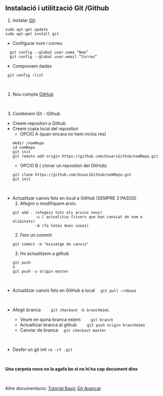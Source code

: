 ## Instalació i utilització Git /Github


1.  Instalar [Git](https://git-scm.com/book/es/v1/Empezando-Instalando-Git):
```
sudo apt-get update
sudo apt-get install git
```

  * Configurar nom i correu 
```
  git config --global user.name “Nom”
  git config --global user.email “Correu”
```
  * Comprovem dades
```
 git config –list
```
<br>


2. Nou compte [GitHub](https://github.com) 

<br>

3. Combinem Git - Github
* Creem repositori a Github
* Creem copia local del repositori
	* OPCIO A (quan encara no hem inclos res) 
	```
	mkdir /nomRepo
	cd nomRepo
	git init 
	git remote add origin https://github.com/UsuariGithub/nomRepo.git
	```
	* OPCIO B ( clonar un repositori del GitHub)
	```
	git clone https://github.com/UsuariGithub/nomRepo.git
	git init 
	```
	
<br>

* Actualitzar canvis fets en local a GitHub (SEMPRE 3 PASOS)
    1. Afegim o modifiquem arxiu
    ```
    git add . (afegeix tots els arxius nous)
              -u ( actualitza fitxers que han canviat de nom o eliminats)
              -A (fa totes dues coses)
    ```
    2. Fem un commit
    ```
    git commit -m "missatge de canvis"
    ```
    3. Ho actualitzem a github
    ```
    git push 
    o
    git push -u origin master
    ```
    
<br>
	
* Actualitzar canvis fets en GitHub a local
  ```   git pull –rebase   ```
  
  <br>
  
* Afegir branca 
 	```  	git checkout -b branchmimi  	```
	* Veure en quina branca estem
	``` 	git branch 	```
	* Actualitzar branca al github
	``` 	git push origin branchmimi 	```
	* Canviar de branca 
  ```   git checkout master   ```

<br>

* Desfer un git init
```rm -rf .git```

<br>

**Una carpeta nova no la agafa be si no hi ha cap document dins**

<br>

Altre documentacio: 
[Tutorial Basic](http://rogerdudler.github.io/git-guide/index.es.html)
[Git Avançat](https://git-scm.com/book/es/v1)
